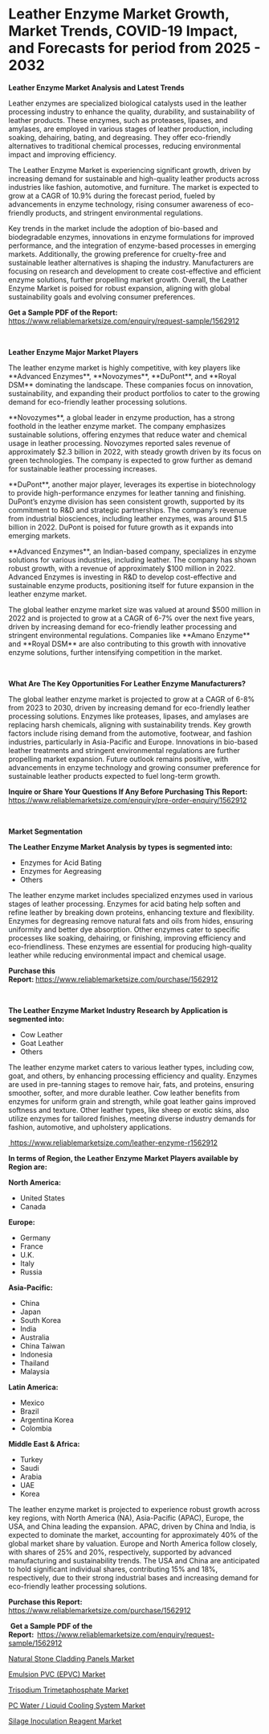 <p><h1>Leather Enzyme Market Growth, Market Trends, COVID-19 Impact, and Forecasts for period from 2025 - 2032</h1></p><p><strong>Leather Enzyme Market Analysis and Latest Trends</strong></p>
<p><p>Leather enzymes are specialized biological catalysts used in the leather processing industry to enhance the quality, durability, and sustainability of leather products. These enzymes, such as proteases, lipases, and amylases, are employed in various stages of leather production, including soaking, dehairing, bating, and degreasing. They offer eco-friendly alternatives to traditional chemical processes, reducing environmental impact and improving efficiency.</p><p>The Leather Enzyme Market is experiencing significant growth, driven by increasing demand for sustainable and high-quality leather products across industries like fashion, automotive, and furniture. The market is expected to grow at a CAGR of 10.9% during the forecast period, fueled by advancements in enzyme technology, rising consumer awareness of eco-friendly products, and stringent environmental regulations.</p><p>Key trends in the market include the adoption of bio-based and biodegradable enzymes, innovations in enzyme formulations for improved performance, and the integration of enzyme-based processes in emerging markets. Additionally, the growing preference for cruelty-free and sustainable leather alternatives is shaping the industry. Manufacturers are focusing on research and development to create cost-effective and efficient enzyme solutions, further propelling market growth. Overall, the Leather Enzyme Market is poised for robust expansion, aligning with global sustainability goals and evolving consumer preferences.</p></p>
<p><strong>Get a Sample PDF of the Report:&nbsp;</strong> <a href="https://www.reliablemarketsize.com/enquiry/request-sample/1562912?utm_campaign=1991&utm_medium=2&utm_source=Github&utm_content=ia&utm_term=25012025&utm_id=leather-enzyme">https://www.reliablemarketsize.com/enquiry/request-sample/1562912</a></p>
<p>&nbsp;</p>
<p><strong>Leather Enzyme Major Market Players</strong></p>
<p><p>The leather enzyme market is highly competitive, with key players like **Advanced Enzymes**, **Novozymes**, **DuPont**, and **Royal DSM** dominating the landscape. These companies focus on innovation, sustainability, and expanding their product portfolios to cater to the growing demand for eco-friendly leather processing solutions.</p><p>**Novozymes**, a global leader in enzyme production, has a strong foothold in the leather enzyme market. The company emphasizes sustainable solutions, offering enzymes that reduce water and chemical usage in leather processing. Novozymes reported sales revenue of approximately $2.3 billion in 2022, with steady growth driven by its focus on green technologies. The company is expected to grow further as demand for sustainable leather processing increases.</p><p>**DuPont**, another major player, leverages its expertise in biotechnology to provide high-performance enzymes for leather tanning and finishing. DuPont’s enzyme division has seen consistent growth, supported by its commitment to R&D and strategic partnerships. The company’s revenue from industrial biosciences, including leather enzymes, was around $1.5 billion in 2022. DuPont is poised for future growth as it expands into emerging markets.</p><p>**Advanced Enzymes**, an Indian-based company, specializes in enzyme solutions for various industries, including leather. The company has shown robust growth, with a revenue of approximately $100 million in 2022. Advanced Enzymes is investing in R&D to develop cost-effective and sustainable enzyme products, positioning itself for future expansion in the leather enzyme market.</p><p>The global leather enzyme market size was valued at around $500 million in 2022 and is projected to grow at a CAGR of 6-7% over the next five years, driven by increasing demand for eco-friendly leather processing and stringent environmental regulations. Companies like **Amano Enzyme** and **Royal DSM** are also contributing to this growth with innovative enzyme solutions, further intensifying competition in the market.</p></p>
<p>&nbsp;</p>
<p><strong>What Are The Key Opportunities For Leather Enzyme Manufacturers?</strong></p>
<p><p>The global leather enzyme market is projected to grow at a CAGR of 6-8% from 2023 to 2030, driven by increasing demand for eco-friendly leather processing solutions. Enzymes like proteases, lipases, and amylases are replacing harsh chemicals, aligning with sustainability trends. Key growth factors include rising demand from the automotive, footwear, and fashion industries, particularly in Asia-Pacific and Europe. Innovations in bio-based leather treatments and stringent environmental regulations are further propelling market expansion. Future outlook remains positive, with advancements in enzyme technology and growing consumer preference for sustainable leather products expected to fuel long-term growth.</p></p>
<p><strong>Inquire or Share Your Questions If Any Before Purchasing This Report:</strong> <a href="https://www.reliablemarketsize.com/enquiry/pre-order-enquiry/1562912?utm_campaign=1991&utm_medium=2&utm_source=Github&utm_content=ia&utm_term=25012025&utm_id=leather-enzyme">https://www.reliablemarketsize.com/enquiry/pre-order-enquiry/1562912</a></p>
<p>&nbsp;</p>
<p><strong>Market Segmentation</strong></p>
<p><strong>The Leather Enzyme Market Analysis by types is segmented into:</strong></p>
<p><ul><li>Enzymes for Acid Bating</li><li>Enzymes for Aegreasing</li><li>Others</li></ul></p>
<p><p>The leather enzyme market includes specialized enzymes used in various stages of leather processing. Enzymes for acid bating help soften and refine leather by breaking down proteins, enhancing texture and flexibility. Enzymes for degreasing remove natural fats and oils from hides, ensuring uniformity and better dye absorption. Other enzymes cater to specific processes like soaking, dehairing, or finishing, improving efficiency and eco-friendliness. These enzymes are essential for producing high-quality leather while reducing environmental impact and chemical usage.</p></p>
<p><strong>Purchase this Report:&nbsp;</strong><a href="https://www.reliablemarketsize.com/purchase/1562912?utm_campaign=1991&utm_medium=2&utm_source=Github&utm_content=ia&utm_term=25012025&utm_id=leather-enzyme">https://www.reliablemarketsize.com/purchase/1562912</a></p>
<p>&nbsp;</p>
<p><strong>The Leather Enzyme Market Industry Research by Application is segmented into:</strong></p>
<p><ul><li>Cow Leather</li><li>Goat Leather</li><li>Others</li></ul></p>
<p><p>The leather enzyme market caters to various leather types, including cow, goat, and others, by enhancing processing efficiency and quality. Enzymes are used in pre-tanning stages to remove hair, fats, and proteins, ensuring smoother, softer, and more durable leather. Cow leather benefits from enzymes for uniform grain and strength, while goat leather gains improved softness and texture. Other leather types, like sheep or exotic skins, also utilize enzymes for tailored finishes, meeting diverse industry demands for fashion, automotive, and upholstery applications.</p></p>
<p><a href="https://www.reliablemarketsize.com/leather-enzyme-r1562912?utm_campaign=1991&utm_medium=2&utm_source=Github&utm_content=ia&utm_term=25012025&utm_id=leather-enzyme">&nbsp;https://www.reliablemarketsize.com/leather-enzyme-r1562912</a></p>
<p><strong>In terms of Region, the Leather Enzyme Market Players available by Region are:</strong></p>
<p>
    <p> <strong> North America: </strong>
        <ul>
            <li>United States</li>
            <li>Canada</li>
        </ul>
        </p> 
    <p> <strong> Europe: </strong>
        <ul>
            <li>Germany</li>
            <li>France</li>
            <li>U.K.</li>
            <li>Italy</li>
            <li>Russia</li>
        </ul>
        </p> 
    <p> <strong> Asia-Pacific: </strong>
        <ul>
            <li>China</li>
            <li>Japan</li>
            <li>South Korea</li>
            <li>India</li>
            <li>Australia</li>
            <li>China Taiwan</li>
            <li>Indonesia</li>
            <li>Thailand</li>
            <li>Malaysia</li>
        </ul>
        </p> 
    <p> <strong> Latin America: </strong>
        <ul>
            <li>Mexico</li>
            <li>Brazil</li>
            <li>Argentina Korea</li>
            <li>Colombia</li>
        </ul>
        </p> 
    <p> <strong> Middle East & Africa: </strong>
        <ul>
            <li>Turkey</li>
            <li>Saudi</li>
            <li>Arabia</li>
            <li>UAE</li>
            <li>Korea</li>
        </ul>
    </p>
    </p>
<p><p>The leather enzyme market is projected to experience robust growth across key regions, with North America (NA), Asia-Pacific (APAC), Europe, the USA, and China leading the expansion. APAC, driven by China and India, is expected to dominate the market, accounting for approximately 40% of the global market share by valuation. Europe and North America follow closely, with shares of 25% and 20%, respectively, supported by advanced manufacturing and sustainability trends. The USA and China are anticipated to hold significant individual shares, contributing 15% and 18%, respectively, due to their strong industrial bases and increasing demand for eco-friendly leather processing solutions.</p></p>
<p><strong>Purchase this Report: </strong><a href="https://www.reliablemarketsize.com/purchase/1562912?utm_campaign=1991&utm_medium=2&utm_source=Github&utm_content=ia&utm_term=25012025&utm_id=leather-enzyme">https://www.reliablemarketsize.com/purchase/1562912</a></p>
<p>&nbsp;<strong>Get a Sample PDF of the Report:&nbsp;&nbsp;</strong><a href="https://www.reliablemarketsize.com/enquiry/request-sample/1562912?utm_campaign=1991&utm_medium=2&utm_source=Github&utm_content=ia&utm_term=25012025&utm_id=leather-enzyme">https://www.reliablemarketsize.com/enquiry/request-sample/1562912</a></p>
<p><strong></strong></p>
<p><p><a href="https://www.linkedin.com/pulse/natural-stone-cladding-panels-market-outlook-2025-2032-0qezc?utm_campaign=1991&utm_medium=2&utm_source=Github&utm_content=ia&utm_term=25012025&utm_id=leather-enzyme">Natural Stone Cladding Panels Market</a></p><p><a href="https://github.com/njockebogris/Market-Research-Report-List-1/blob/main/emulsion-pvc-epvc-market.md?utm_campaign=1991&utm_medium=2&utm_source=Github&utm_content=ia&utm_term=25012025&utm_id=leather-enzyme">Emulsion PVC (EPVC) Market</a></p><p><a href="https://github.com/gregorywiliams78/Market-Research-Report-List-1/blob/main/trisodium-trimetaphosphate-market.md?utm_campaign=1991&utm_medium=2&utm_source=Github&utm_content=ia&utm_term=25012025&utm_id=leather-enzyme">Trisodium Trimetaphosphate Market</a></p><p><a href="https://www.linkedin.com/pulse/report-offers-thorough-study-pc-water-liquid-cooling-system-qcxof?utm_campaign=1991&utm_medium=2&utm_source=Github&utm_content=ia&utm_term=25012025&utm_id=leather-enzyme">PC Water / Liquid Cooling System Market</a></p><p><a href="https://www.linkedin.com/pulse/silage-inoculation-reagent-market-insights-revenue-forecast-4y7mf?utm_campaign=1991&utm_medium=2&utm_source=Github&utm_content=ia&utm_term=25012025&utm_id=leather-enzyme">Silage Inoculation Reagent Market</a></p></p>